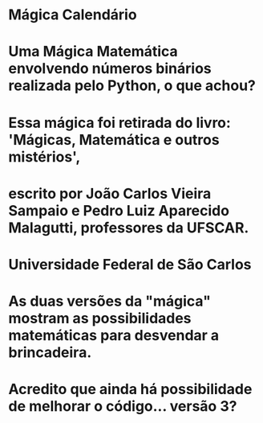 # Mágica Calendário
 
# Uma Mágica Matemática envolvendo números binários realizada pelo Python, o que achou?
# Essa mágica foi retirada do livro: 'Mágicas, Matemática e outros mistérios',
# escrito por João Carlos Vieira Sampaio e Pedro Luiz Aparecido Malagutti, professores da UFSCAR.
# Universidade Federal de São Carlos

# As duas versões da "mágica" mostram as possibilidades matemáticas para desvendar a brincadeira.
# Acredito que ainda há possibilidade de melhorar o código... versão 3?
